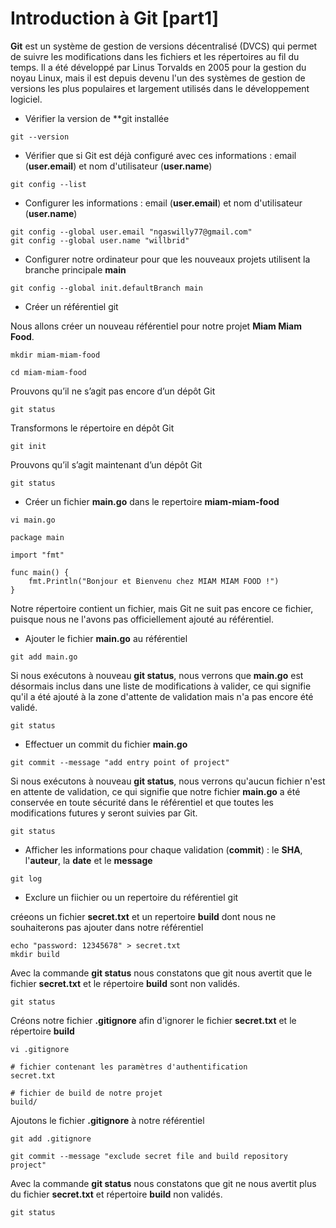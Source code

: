 # Introduction à Git [part1]

**Git** est un système de gestion de versions décentralisé (DVCS) qui permet de suivre les modifications dans les fichiers et les répertoires au fil du temps. Il a été développé par Linus Torvalds en 2005 pour la gestion du noyau Linux, mais il est depuis devenu l'un des systèmes de gestion de versions les plus populaires et largement utilisés dans le développement logiciel.

- Vérifier la version de **git installée

```
git --version
```

- Vérifier que si Git est déjà configuré avec ces informations : email (**user.email**) et nom d'utilisateur (**user.name**)

```
git config --list
```

- Configurer les informations : email (**user.email**) et nom d'utilisateur (**user.name**)

```
git config --global user.email "ngaswilly77@gmail.com"
git config --global user.name "willbrid"
```

- Configurer notre ordinateur pour que les nouveaux projets utilisent la branche principale **main**

```
git config --global init.defaultBranch main
```

- Créer un référentiel git

Nous allons créer un nouveau référentiel pour notre projet **Miam Miam Food**.

```
mkdir miam-miam-food
```

```
cd miam-miam-food
```

Prouvons qu’il ne s’agit pas encore d’un dépôt Git

```
git status
```

Transformons le répertoire en dépôt Git

```
git init
```

Prouvons qu’il s’agit maintenant d’un dépôt Git

```
git status
```

- Créer un fichier **main.go** dans le repertoire **miam-miam-food**

```
vi main.go
```

```
package main

import "fmt"

func main() {
    fmt.Println("Bonjour et Bienvenu chez MIAM MIAM FOOD !")
}
```

Notre répertoire contient un fichier, mais Git ne suit pas encore ce fichier, puisque nous ne l'avons pas officiellement ajouté au référentiel.

- Ajouter le fichier **main.go** au référentiel

```
git add main.go
```

Si nous exécutons à nouveau **git status**, nous verrons que **main.go** est désormais inclus dans une liste de modifications à valider, ce qui signifie qu'il a été ajouté à la zone d'attente de validation mais n'a pas encore été validé.

```
git status
```

- Effectuer un commit du fichier **main.go**

```
git commit --message "add entry point of project"
```

Si nous exécutons à nouveau **git status**, nous verrons qu'aucun fichier n'est en attente de validation, ce qui signifie que notre fichier **main.go** a été conservée en toute sécurité dans le référentiel et que toutes les modifications futures y seront suivies par Git.

```
git status
```

- Afficher les informations pour chaque validation (**commit**) : le **SHA**, l'**auteur**, la **date** et le **message**

```
git log
```

- Exclure un fiichier ou un repertoire du référentiel git

créeons un fichier **secret.txt** et un repertoire **build** dont nous ne souhaiterons pas ajouter dans notre référentiel

```
echo "password: 12345678" > secret.txt
mkdir build
```

Avec la commande **git status** nous constatons que git nous avertit que le fichier **secret.txt** et le répertoire **build** sont non validés.

```
git status
```

Créons notre fichier **.gitignore** afin d'ignorer le fichier **secret.txt** et le répertoire **build**

```
vi .gitignore
```

```
# fichier contenant les paramètres d'authentification
secret.txt

# fichier de build de notre projet
build/
```

Ajoutons le fichier **.gitignore** à notre référentiel

```
git add .gitignore
```

```
git commit --message "exclude secret file and build repository project"
```

Avec la commande **git status** nous constatons que git ne nous avertit plus du fichier **secret.txt** et répertoire **build** non validés.

```
git status
```